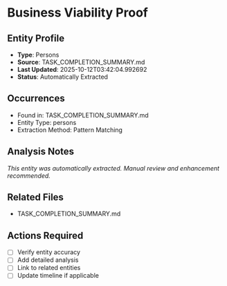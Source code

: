# Business Viability Proof

## Entity Profile
- **Type**: Persons
- **Source**: TASK_COMPLETION_SUMMARY.md
- **Last Updated**: 2025-10-12T03:42:04.992692
- **Status**: Automatically Extracted

## Occurrences
- Found in: TASK_COMPLETION_SUMMARY.md
- Entity Type: persons
- Extraction Method: Pattern Matching

## Analysis Notes
*This entity was automatically extracted. Manual review and enhancement recommended.*

## Related Files
- TASK_COMPLETION_SUMMARY.md

## Actions Required
- [ ] Verify entity accuracy
- [ ] Add detailed analysis
- [ ] Link to related entities
- [ ] Update timeline if applicable
